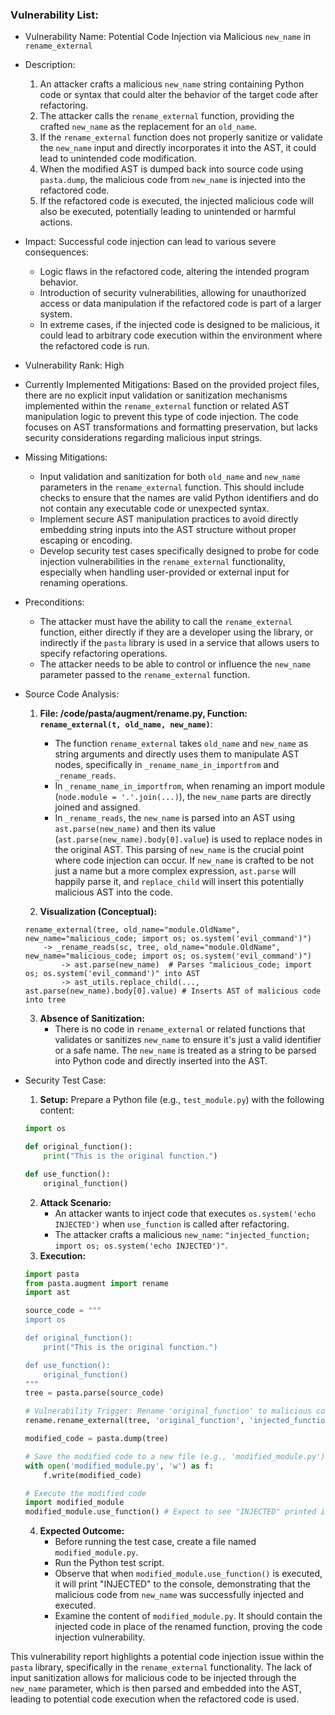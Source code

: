 ### Vulnerability List:

* Vulnerability Name: Potential Code Injection via Malicious `new_name` in `rename_external`

* Description:
    1. An attacker crafts a malicious `new_name` string containing Python code or syntax that could alter the behavior of the target code after refactoring.
    2. The attacker calls the `rename_external` function, providing the crafted `new_name` as the replacement for an `old_name`.
    3. If the `rename_external` function does not properly sanitize or validate the `new_name` input and directly incorporates it into the AST, it could lead to unintended code modification.
    4. When the modified AST is dumped back into source code using `pasta.dump`, the malicious code from `new_name` is injected into the refactored code.
    5. If the refactored code is executed, the injected malicious code will also be executed, potentially leading to unintended or harmful actions.

* Impact:
    Successful code injection can lead to various severe consequences:
    - Logic flaws in the refactored code, altering the intended program behavior.
    - Introduction of security vulnerabilities, allowing for unauthorized access or data manipulation if the refactored code is part of a larger system.
    - In extreme cases, if the injected code is designed to be malicious, it could lead to arbitrary code execution within the environment where the refactored code is run.

* Vulnerability Rank: High

* Currently Implemented Mitigations:
    Based on the provided project files, there are no explicit input validation or sanitization mechanisms implemented within the `rename_external` function or related AST manipulation logic to prevent this type of code injection. The code focuses on AST transformations and formatting preservation, but lacks security considerations regarding malicious input strings.

* Missing Mitigations:
    - Input validation and sanitization for both `old_name` and `new_name` parameters in the `rename_external` function. This should include checks to ensure that the names are valid Python identifiers and do not contain any executable code or unexpected syntax.
    - Implement secure AST manipulation practices to avoid directly embedding string inputs into the AST structure without proper escaping or encoding.
    - Develop security test cases specifically designed to probe for code injection vulnerabilities in the `rename_external` functionality, especially when handling user-provided or external input for renaming operations.

* Preconditions:
    - The attacker must have the ability to call the `rename_external` function, either directly if they are a developer using the library, or indirectly if the `pasta` library is used in a service that allows users to specify refactoring operations.
    - The attacker needs to be able to control or influence the `new_name` parameter passed to the `rename_external` function.

* Source Code Analysis:
    1. **File: /code/pasta/augment/rename.py, Function: `rename_external(t, old_name, new_name)`**:
        - The function `rename_external` takes `old_name` and `new_name` as string arguments and directly uses them to manipulate AST nodes, specifically in `_rename_name_in_importfrom` and `_rename_reads`.
        - In `_rename_name_in_importfrom`, when renaming an import module (`node.module = '.'.join(...)`), the `new_name` parts are directly joined and assigned.
        - In `_rename_reads`, the `new_name` is parsed into an AST using `ast.parse(new_name)` and then its value (`ast.parse(new_name).body[0].value`) is used to replace nodes in the original AST. This parsing of `new_name` is the crucial point where code injection can occur. If `new_name` is crafted to be not just a name but a more complex expression, `ast.parse` will happily parse it, and `replace_child` will insert this potentially malicious AST into the code.

    2. **Visualization (Conceptual):**

    ```
    rename_external(tree, old_name="module.OldName", new_name="malicious_code; import os; os.system('evil_command')")
        -> _rename_reads(sc, tree, old_name="module.OldName", new_name="malicious_code; import os; os.system('evil_command')")
            -> ast.parse(new_name)  # Parses "malicious_code; import os; os.system('evil_command')" into AST
            -> ast_utils.replace_child(..., ast.parse(new_name).body[0].value) # Inserts AST of malicious code into tree
    ```

    3. **Absence of Sanitization:**
        - There is no code in `rename_external` or related functions that validates or sanitizes `new_name` to ensure it's just a valid identifier or a safe name. The `new_name` is treated as a string to be parsed into Python code and directly inserted into the AST.

* Security Test Case:
    1. **Setup:** Prepare a Python file (e.g., `test_module.py`) with the following content:
    ```python
    import os

    def original_function():
        print("This is the original function.")

    def use_function():
        original_function()
    ```
    2. **Attack Scenario:**
        - An attacker wants to inject code that executes `os.system('echo INJECTED')` when `use_function` is called after refactoring.
        - The attacker crafts a malicious `new_name`: `"injected_function; import os; os.system('echo INJECTED')"`.
    3. **Execution:**
    ```python
    import pasta
    from pasta.augment import rename
    import ast

    source_code = """
    import os

    def original_function():
        print("This is the original function.")

    def use_function():
        original_function()
    """
    tree = pasta.parse(source_code)

    # Vulnerability Trigger: Rename 'original_function' to malicious code
    rename.rename_external(tree, 'original_function', 'injected_function; import os; os.system(\'echo INJECTED\')')

    modified_code = pasta.dump(tree)

    # Save the modified code to a new file (e.g., 'modified_module.py')
    with open('modified_module.py', 'w') as f:
        f.write(modified_code)

    # Execute the modified code
    import modified_module
    modified_module.use_function() # Expect to see "INJECTED" printed in addition to original function output
    ```
    4. **Expected Outcome:**
        - Before running the test case, create a file named `modified_module.py`.
        - Run the Python test script.
        - Observe that when `modified_module.use_function()` is executed, it will print "INJECTED" to the console, demonstrating that the malicious code from `new_name` was successfully injected and executed.
        - Examine the content of `modified_module.py`. It should contain the injected code in place of the renamed function, proving the code injection vulnerability.

This vulnerability report highlights a potential code injection issue within the `pasta` library, specifically in the `rename_external` functionality. The lack of input sanitization allows for malicious code to be injected through the `new_name` parameter, which is then parsed and embedded into the AST, leading to potential code execution when the refactored code is used.